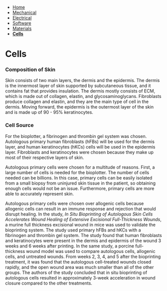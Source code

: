 - [Home](/Biofabrication-Design-Project/index)
- [Mechanical](/Biofabrication-Design-Project/Mechanical)
- [Electrical](/Biofabrication-Design-Project/Electrical)
- [Software](/Biofabrication-Design-Project/Software)
- [Materials](/Biofabrication-Design-Project/Materials)
- **[Cells](/Biofabrication-Design-Project/Cells)**

# Cells

### Composition of Skin
Skin consists of two main layers, the dermis and the epidermis. The dermis is the innermost layer of skin supported by subcutaneous tissue, and it contains fat that provides insulation. The dermis mostly consists of ECM, which is made out of collagen, elastin, and glycosaminoglycans. Fibroblasts produce collagen and elastin, and they are the main type of cell in the dermis. Moving forward, the epidermis is the outermost layer of the skin and is made up of 90 - 95% keratinocytes. 

### Cell Source
For the bioplotter, a fibrinogen and thrombin gel system was chosen. Autologous primary human fibroblasts (hFBs) will be used for the dermis layer, and human keratinocytes (hKCs) cells will be used in the epidermis layer. Fibroblasts and keratinocytes were chosen because they make up most of their respective layers of skin. 

Autologous primary cells were chosen for a multitude of reasons. First, a large number of cells is needed for the bioplotter. The number of cells needed can be billions. In this case, primary cells can be easily isolated from a small biopsy from uninjured skin tissue in the patient, so obtaining enough cells would not be an issue. Furthermore, primary cells are more able to accurately represent skin. 

Autologous primary cells were chosen over allogenic cells because allogenic cells can result in an immune response and rejection that would disrupt healing. In the study, *In Situ Bioprinting of Autologous Skin Cells Accelerates Wound Healing of Extensive Excisional Full-Thickness Wounds*, a murine full thickness excisional wound in mice was used to validate the bioprinting system. The study used primary hFBs and hKCs with a fibrinogen and thrombin gel system. The study found that human fibroblasts and keratinocytes were present in the dermis and epidermis of the wound 3 weeks and 6 weeks after printing. In the same study, a porcine full-thickness wound model was used to compare autologous cells, allogenic cells, and untreated wounds. From weeks 2, 3, 4, and 5 after the bioprinting treatment, it was found that the autologous cell-treated wounds closed rapidly, and the open wound area was much smaller than all of the other groups. The authors of the study concluded that in situ bioprinting of autologous cells resulted in approximately 3-week acceleration in wound closure compared to the other treatments. 

